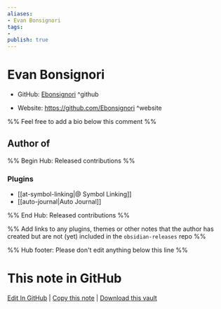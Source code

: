 ```yaml
---
aliases:
- Evan Bonsignori
tags:
- 
publish: true
---
```


# Evan Bonsignori

- GitHub: [Ebonsignori](https://github.com/Ebonsignori/) ^github
<!-- - Discord: `@` ^discord-->
- Website: <https://github.com/Ebonsignori> ^website
<!-- - [[Publish sites|Publish site]]: <https://> ^publish-->

%% Feel free to add a bio below this comment %%


## Author of

%% Begin Hub: Released contributions %%
### Plugins
- [[at-symbol-linking|@ Symbol Linking]]
- [[auto-journal|Auto Journal]]

%% End Hub: Released contributions %%

%% Add links to any plugins, themes or other notes that the author has created but are not (yet) included in the `obsidian-releases` repo %%

<!--
### Unlisted plugins
-->

<!--
### Others
-->

<!--
## Sponsor this author
-->

<!-- - [[GitHub sponsors]]: [Sponsor @Ebonsignori on GitHub Sponsors](https://github.com/sponsors/Ebonsignori) ^github-sponsor-->
<!-- - [[Buy me a coffee]]: <https://> ^buy-me-a-coffee-->
<!-- - [[PayPal]]: <https://> ^paypal-->
<!-- - [[Patreon]]: <https://> ^patreon-->

<!--
## Follow this author
-->

<!-- - [[YouTube Channels|On YouTube]]: <https://> ^youtube-->
<!-- - Twitter: <https://> ^twitter-->
<!-- - ... -->

%% Hub footer: Please don't edit anything below this line %%

# This note in GitHub

<span class="git-footer">[Edit In GitHub](https://github.dev/obsidian-community/obsidian-hub/blob/main/01%20-%20Community/People/Ebonsignori.md "git-hub-edit-note") | [Copy this note](https://raw.githubusercontent.com/obsidian-community/obsidian-hub/main/01%20-%20Community/People/Ebonsignori.md "git-hub-copy-note") | [Download this vault](https://github.com/obsidian-community/obsidian-hub/archive/refs/heads/main.zip "git-hub-download-vault") </span>
